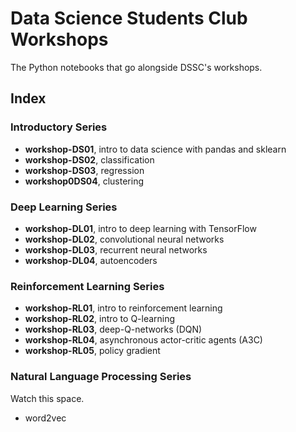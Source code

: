 # Data Science Students Club Workshops

The Python notebooks that go alongside DSSC's workshops.

## Index

### Introductory Series
* **workshop-DS01**, intro to data science with pandas and sklearn
* **workshop-DS02**, classification
* **workshop-DS03**, regression
* **workshop0DS04**, clustering 

### Deep Learning Series
* **workshop-DL01**, intro to deep learning with TensorFlow
* **workshop-DL02**, convolutional neural networks
* **workshop-DL03**, recurrent neural networks
* **workshop-DL04**, autoencoders

### Reinforcement Learning Series
* **workshop-RL01**, intro to reinforcement learning
* **workshop-RL02**, intro to Q-learning
* **workshop-RL03**, deep-Q-networks (DQN)
* **workshop-RL04**, asynchronous actor-critic agents (A3C)
* **workshop-RL05**, policy gradient

### Natural Language Processing Series
Watch this space.
* word2vec
